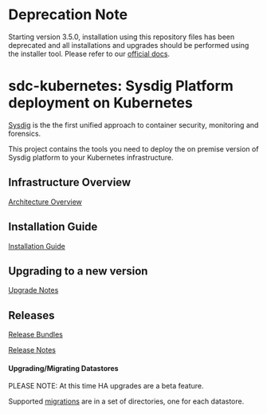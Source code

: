 # Deprecation Note

Starting version 3.5.0, installation using this repository files has been deprecated and all installations and upgrades should be performed using the installer tool. Please refer to our [official docs](https://docs.sysdig.com/en/on-premises-installation.html).

# sdc-kubernetes: Sysdig Platform deployment on Kubernetes

[Sysdig](https://sysdig.com/) is the the first unified approach to container security, monitoring and forensics.

This project contains the tools you need to deploy the on premise version of Sysdig platform 
to your Kubernetes infrastructure.

## Infrastructure Overview <a id="Infrastructure-Overview"></a>

[Architecture Overview](https://docs.sysdig.com/en/architecture.html)

## Installation Guide <a id="installation-guide"></a>

[Installation Guide](https://docs.sysdig.com/en/on-premises-installation.html)

## Upgrading to a new version

[Upgrade Notes](https://docs.sysdig.com/en/on-premises-upgrades.html)

## Releases

[Release Bundles](https://github.com/draios/sysdigcloud-kubernetes/releases)

[Release Notes](https://docs.sysdig.com/en/sysdig-on-premises-release-notes.html)

#### Upgrading/Migrating Datastores 

PLEASE NOTE: At this time HA upgrades are a beta feature.

Supported [migrations](https://github.com/draios/sysdigcloud-kubernetes/tree/master/migrations) are in a set of directories, one for each datastore.


